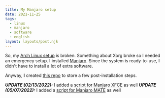 ```yaml
---
title: My Manjaro setup
date: 2021-11-25
tags:
  - linux
  - manjaro
  - software
  - english
layout: layouts/post.njk
---
```


So, my [Arch Linux setup](/posts/my-linux-desktop-setup) is broken. Something about Xorg broke so I needed an emergency setup. I installed [Manjaro](https://manjaro.org/). Since the system is ready-to-use, I didn't have to install a lot of extra software.

Anyway, I created [this repo](https://github.com/juancri/my-manjaro-setup) to store a few post-installation steps.

***UPDATE (02/13/2022):*** I added a [script for Manjaro XFCE](https://github.com/juancri/my-manjaro-setup/blob/master/setup-xfce.sh) as well
***UPDATE (05/07/2022):*** I added a [script for Manjaro MATE](https://github.com/juancri/my-manjaro-setup/blob/master/setup-mate.sh) as well
